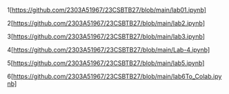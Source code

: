 1[https://github.com/2303A51967/23CSBTB27/blob/main/lab01.ipynb]

2[https://github.com/2303A51967/23CSBTB27/blob/main/lab2.ipynb]

3[https://github.com/2303A51967/23CSBTB27/blob/main/lab3.ipynb]

4[https://github.com/2303A51967/23CSBTB27/blob/main/Lab-4.ipynb]

5[https://github.com/2303A51967/23CSBTB27/blob/main/lab5.ipynb]

6[https://github.com/2303A51967/23CSBTB27/blob/main/lab6To_Colab.ipynb]
